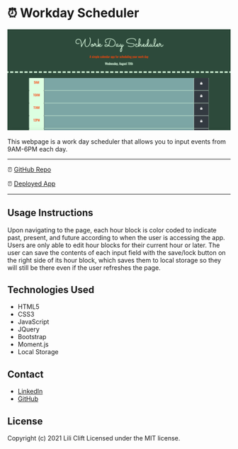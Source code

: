 # ⏰ Workday Scheduler
<img src="./assets/screenshot1.png" alt="screenshot of workday scheduler">

This webpage is a work day scheduler that allows you to input events from 9AM-6PM each day.
<hr>

⏰ [GitHub Repo]("https://github.com/LiliCecilia23/work-day-scheduler")

⏰ [Deployed App]("https://lilicecilia23.github.io/work-day-scheduler/")
<hr>

## Usage Instructions
Upon navigating to the page, each hour block is color coded to indicate past, present, and future according to when the user is accessing the app. Users are only able to edit hour blocks for their current hour or later. The user can save the contents of each input field with the save/lock button on the right side of its hour block, which saves them to local storage so they will still be there even if the user refreshes the page.

## Technologies Used 
* HTML5 
* CSS3 
* JavaScript 
* JQuery 
* Bootstrap
* Moment.js
* Local Storage

## Contact
* [LinkedIn]("linkedin.com/in/lili-clift/")
* [GitHub]("github.com/LiliCecilia23")

## License 
Copyright (c) 2021 Lili Clift Licensed under the MIT license.


